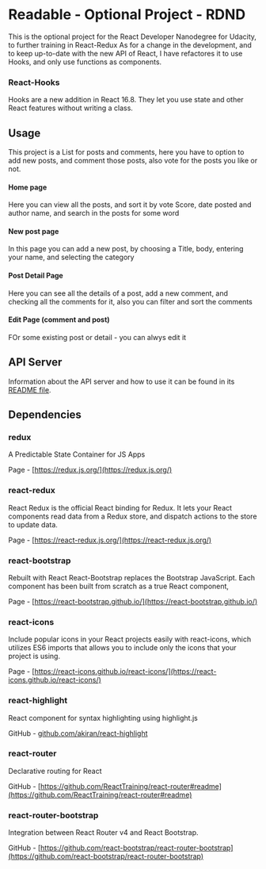 # Readable - Optional Project - RDND

This is the optional project for the React Developer Nanodegree for Udacity, to further training in React-Redux
As for a change in the development, and to keep up-to-date with the new API of React, I have refactores it to use Hooks, and only use functions as components.

### React-Hooks
Hooks are a new addition in React 16.8. They let you use state and other React features without writing a class.

## Usage
This project is a List for posts and comments, here you have to option to add new posts, and comment those posts, also vote for the posts you like or not.

#### Home page
Here you can view all the posts, and sort it by vote Score, date posted and author name, and search in the posts for some word

#### New post page
In this page you can add a new post, by choosing a Title, body, entering your name, and selecting the category

#### Post Detail Page
Here you can see all the details of a post, add a new comment, and checking all the comments for it, also you can filter and sort the comments

#### Edit Page (comment and post)
FOr some existing post or detail - you can alwys edit it

## API Server

Information about the API server and how to use it can be found in its [README file](api-server/README.md).

## Dependencies

### redux
A Predictable State Container for JS Apps

Page - [https://redux.js.org/](https://redux.js.org/)

### react-redux
React Redux is the official React binding for Redux. It lets your React components read data from a Redux store, and dispatch actions to the store to update data.

Page - [https://react-redux.js.org/](https://react-redux.js.org/)

### react-bootstrap
Rebuilt with React
React-Bootstrap replaces the Bootstrap JavaScript. Each component has been built from scratch as a true React component,

Page - [https://react-bootstrap.github.io/](https://react-bootstrap.github.io/)

### react-icons
Include popular icons in your React projects easily with react-icons, which utilizes ES6 imports that allows you to include only the icons that your project is using.

Page - [https://react-icons.github.io/react-icons/](https://react-icons.github.io/react-icons/)

### react-highlight
React component for syntax highlighting using highlight.js

GitHub - [github.com/akiran/react-highlight](github.com/akiran/react-highlight)

### react-router
Declarative routing for React

GitHub - [https://github.com/ReactTraining/react-router#readme](https://github.com/ReactTraining/react-router#readme)

### react-router-bootstrap
Integration between React Router v4 and React Bootstrap.

GitHub - [https://github.com/react-bootstrap/react-router-bootstrap](https://github.com/react-bootstrap/react-router-bootstrap)

